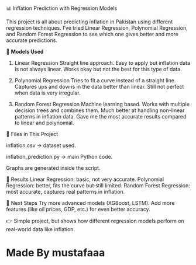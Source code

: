 📊 Inflation Prediction with Regression Models

This project is all about predicting inflation in Pakistan using different regression techniques.
I’ve tried Linear Regression, Polynomial Regression, and Random Forest Regression to see which one gives better and more accurate predictions.

🚀 **Models Used**

1. Linear Regression
Straight line approach.
Easy to apply but inflation data is not always linear.
Works okay but not the best for this type of data.

2. Polynomial Regression
Tries to fit a curve instead of a straight line.
Captures ups and downs in the data better than linear.
Still not perfect when data is very irregular.

3. Random Forest Regression
Machine learning based.
Works with multiple decision trees and combines them.
Much better at handling non-linear patterns in inflation data.
Gave me the most accurate results compared to linear and polynomial.

📂 Files in This Project

inflation.csv → dataset used.

inflation_prediction.py → main Python code.

Graphs are generated inside the script.

🔮 Results
Linear Regression: basic, not very accurate.
Polynomial Regression: better, fits the curve but still limited.
Random Forest Regression: most accurate, captures real patterns in inflation.

📌 Next Steps
Try more advanced models (XGBoost, LSTM).
Add more features (like oil prices, GDP, etc.) for even better accuracy.

👉 Simple project, but shows how different regression models perform on real-world data like inflation.

# Made By mustafaaa